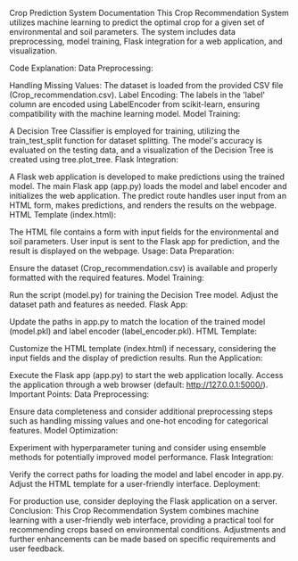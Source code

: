 
Crop Prediction System Documentation
This Crop Recommendation System utilizes machine learning to predict the optimal crop for a given set of environmental and soil parameters. The system includes data preprocessing, model training, Flask integration for a web application, and visualization.

Code Explanation:
Data Preprocessing:

Handling Missing Values: The dataset is loaded from the provided CSV file (Crop_recommendation.csv).
Label Encoding: The labels in the 'label' column are encoded using LabelEncoder from scikit-learn, ensuring compatibility with the machine learning model.
Model Training:

A Decision Tree Classifier is employed for training, utilizing the train_test_split function for dataset splitting.
The model's accuracy is evaluated on the testing data, and a visualization of the Decision Tree is created using tree.plot_tree.
Flask Integration:

A Flask web application is developed to make predictions using the trained model.
The main Flask app (app.py) loads the model and label encoder and initializes the web application.
The predict route handles user input from an HTML form, makes predictions, and renders the results on the webpage.
HTML Template (index.html):

The HTML file contains a form with input fields for the environmental and soil parameters.
User input is sent to the Flask app for prediction, and the result is displayed on the webpage.
Usage:
Data Preparation:

Ensure the dataset (Crop_recommendation.csv) is available and properly formatted with the required features.
Model Training:

Run the script (model.py) for training the Decision Tree model. Adjust the dataset path and features as needed.
Flask App:

Update the paths in app.py to match the location of the trained model (model.pkl) and label encoder (label_encoder.pkl).
HTML Template:

Customize the HTML template (index.html) if necessary, considering the input fields and the display of prediction results.
Run the Application:

Execute the Flask app (app.py) to start the web application locally.
Access the application through a web browser (default: http://127.0.0.1:5000/).
Important Points:
Data Preprocessing:

Ensure data completeness and consider additional preprocessing steps such as handling missing values and one-hot encoding for categorical features.
Model Optimization:

Experiment with hyperparameter tuning and consider using ensemble methods for potentially improved model performance.
Flask Integration:

Verify the correct paths for loading the model and label encoder in app.py.
Adjust the HTML template for a user-friendly interface.
Deployment:

For production use, consider deploying the Flask application on a server.
Conclusion:
This Crop Recommendation System combines machine learning with a user-friendly web interface, providing a practical tool for recommending crops based on environmental conditions. Adjustments and further enhancements can be made based on specific requirements and user feedback.



